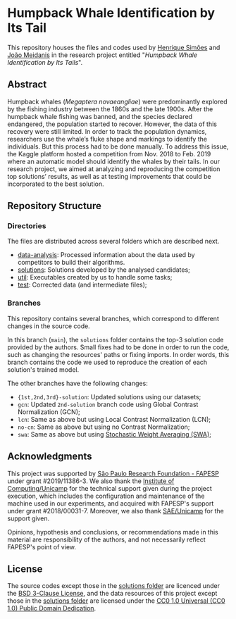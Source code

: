 # Humpback Whale Identification by Its Tail

This repository houses the files and codes used by [Henrique Simões][1] and [João Meidanis][2] in the research project
entitled "_Humpback Whale Identification by Its Tails_".

## Abstract

Humpback whales (_Megaptera novaeangliae_) were predominantly explored by the fishing industry between the 1860s and the
late 1900s. After the humpback whale fishing was banned, and the species declared endangered, the population started to
recover. However, the data of this recovery were still limited. In order to track the population dynamics, researchers
use the whale’s fluke shape and markings to identify the individuals. But this process had to be done manually.
To address this issue, the Kaggle platform hosted a competition from Nov. 2018 to Feb. 2019 where an automatic model should
identify the whales by their tails. In our research project, we aimed at analyzing and reproducing the competition top
solutions’ results, as well as at testing improvements that could be incorporated to the best solution.

## Repository Structure

### Directories

The files are distributed across several folders which are described next.

- [data-analysis](./data-analysis): Processed information about the data used by competitors to build their algorithms.
- [solutions](./solutions): Solutions developed by the analysed candidates;
- [util](./util): Executables created by us to handle some tasks;
- [test](./test): Corrected data (and intermediate files);

### Branches

This repository contains several branches, which correspond to different changes in the source code.

In this branch (`main`), the `solutions` folder contains the top-3 solution code provided by the authors. Small
fixes had to be done in order to run the code, such as changing the resources' paths or fixing imports. In order words,
this branch contains the code we used to reproduce the creation of each solution's trained model.

The other branches have the following changes:
- `{1st,2nd,3rd}-solution`: Updated solutions using our datasets;
- `gcn`: Updated `2nd-solution` branch code using Global Contrast Normalization (GCN);
- `lcn`: Same as above but using Local Contrast Normalization (LCN);
- `no-cn`: Same as above but using no Contrast Normalization;
- `swa`: Same as above but using [Stochastic Weight Averaging (SWA)][10];

## Acknowledgments

This project was supported by [São Paulo Research Foundation - FAPESP][6] under grant #2019/11386-3.
We also thank the [Institute of Computing/Unicamp][8] for the technical support given during the project execution,
which includes the configuration and maintenance of the machine used in our experiments, and acquired with FAPESP's
support under grant #2018/00031-7. Moreover, we also thank [SAE/Unicamp][7] for the support given.

Opinions, hypothesis and conclusions, or recommendations made in this material are responsibility of the authors,
and not necessarily reflect FAPESP's point of view.

## License

The source codes except those in the [solutions folder](./solutions) are licenced under the
[BSD 3-Clause License](./LICENSE), and the data resources of this project except those in the
[solutions folder](./solutions) are licensed under the [CC0 1.0 Universal (CC0 1.0) Public Domain Dedication][3].

[1]: http://lattes.cnpq.br/2364440352119569
[2]: http://lattes.cnpq.br/1313385414995585

[3]: https://creativecommons.org/publicdomain/zero/1.0/

[5]: https://www.kaggle.com/c/humpback-whale-identification
[6]: https://fapesp.br/en/
[7]: https://www.sae.unicamp.br
[8]: https://ic.unicamp.br/en/

[10]: https://arxiv.org/abs/1803.05407
